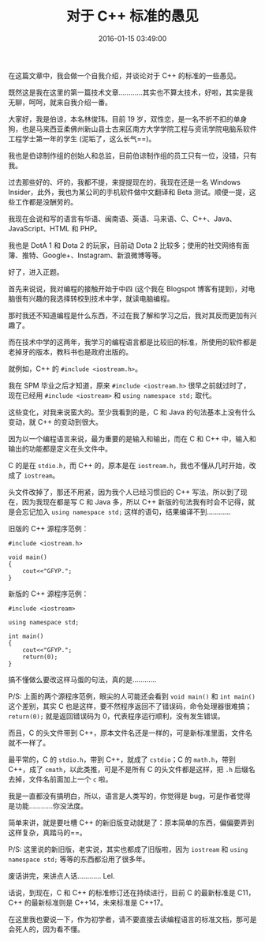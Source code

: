﻿---
layout: post
title: 对于 C++ 标准的愚见
date: 2016-01-15 03:49:00
---
在这篇文章中，我会做一个自我介绍，并谈论对于 C++ 的标准的一些愚见。

既然这是我在这里的第一篇技术文章…………其实也不算太技术，好啦，其实是我无聊，呵呵，就来自我介绍一番。

大家好，我是伯谅，本名林俊玮，目前 19 岁，双性恋，是一名不折不扣的单身狗，也是马来西亚柔佛州新山县士古来区南方大学学院工程与资讯学院电脑系软件工程学士第一年的学生 (泥垢了，这么长气==)。

我也是伯谅制作组的创始人和总监，目前伯谅制作组的员工只有一位，没错，只有我。

过去那些好的、坏的，我都不提，来提提现在的，我现在还是一名 Windows Insider，此外，我也为某公司的手机软件做中文翻译和 Beta 测试。顺便一提，这些工作都是没酬劳的。

我现在会说和写的语言有华语、闽南语、英语、马来语、C、C++、Java、JavaScript、HTML 和 PHP。

我也是 DotA 1 和 Dota 2 的玩家，目前动 Dota 2 比较多；使用的社交网络有面簿、推特、Google+、Instagram、新浪微博等等。

好了，进入正题。

首先来说说，我对编程的接触开始于中四 (这个我在 Blogspot 博客有提到)，对电脑很有兴趣的我选择转校到技术中学，就读电脑编程。

那时我还不知道编程是什么东西，不过在我了解和学习之后，我对其反而更加有兴趣了。

而在技术中学的这两年，我学习的编程语言都是比较旧的标准，所使用的软件都是老掉牙的版本，教科书也是政府出版的。

就例如，C++ 的 `#include <iostream.h>`。

我在 SPM 毕业之后才知道，原来 `#include <iostream.h>` 很早之前就过时了，现在已经用 `#include <iostream>` 和 `using namespace std;` 取代。

这些变化，对我来说蛮大的。至少我看到的是，C 和 Java 的句法基本上没有什么变动，就 C++ 的变动到很大。

因为以一个编程语言来说，最为重要的是输入和输出，而在 C 和 C++ 中，输入和输出的功能都是定义在头文件中。

C 的是在 `stdio.h`，而 C++ 的，原本是在 `iostream.h`，我也不懂从几时开始，改成了 `iostream`。

头文件改掉了，那还不用紧，因为我个人已经习惯旧的 C++ 写法，所以到了现在，因为我现在都是写 C 和 Java 多，所以 C++ 新版的句法我有时会不记得，就是会忘记加入 `using namespace std;` 这样的语句，结果编译不到…………

旧版的 C++ 源程序范例：

    #include <iostream.h>
    
    void main()
    {
        cout<<"GFYP.";
    }

新版的 C++ 源程序范例：

    #include <iostream>
    
    using namespace std;
    
    int main()
    {
        cout<<"GFYP.";
        return(0);
    }

搞不懂做么要改这样马蛋的句法，真的是…………

P/S: 上面的两个源程序范例，眼尖的人可能还会看到 `void main()` 和 `int main()` 这个差别，其实 C 也是这样，要不然程序返回不了错误码，命令处理器很难搞；`return(0);` 就是返回错误码为 0，代表程序运行顺利，没有发生错误。

而且，C 的头文件带到 C++，原本文件名还是一样的，可是新标准里面，文件名就不一样了。

最平常的，C 的 `stdio.h`，带到 C++，就成了 `cstdio`；C 的 `math.h`，带到 C++，成了 `cmath`，以此类推，可是不是所有 C 的头文件都是这样，把 `.h` 后缀名去掉，文件名前面加上一个 `c` 啦。

我是一直都没有搞明白，所以，语言是人类写的，你觉得是 bug，可是作者觉得是功能…………你没法度。

简单来讲，就是要吐槽 C++ 的新旧版变动就是了：原本简单的东西，偏偏要弄到这样复杂，真踏马的==。

P/S: 这里说的新旧版，老实说，其实也都成了旧版啦，因为 `iostream` 和 `using namespace std;` 等等的东西都沿用了很多年。

废话讲完，来讲点人话………… Lel.

话说，到现在，C 和 C++ 的标准修订还在持续进行，目前 C 的最新标准是 C11，C++ 的最新标准则是 C++14，未来标准是 C++17。

在这里我也要说一下，作为初学者，请不要直接去读编程语言的标准文档，那可是会死人的，因为看不懂。
